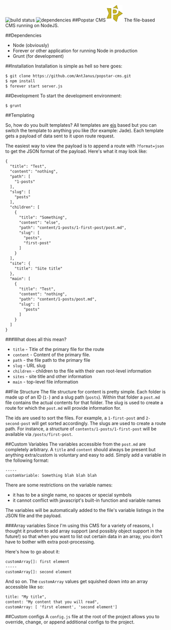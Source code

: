 ![build status](https://travis-ci.org/AntJanus/popstar-cms.svg?branch=master) ![dependencies](https://david-dm.org/antjanus/popstar-cms.png)
##Popstar CMS <img src="public/images/logo-small.png" width="50px" />
The file-based CMS running on NodeJS.

##Dependencies

* Node (obviously)
* Forever or other application for running Node in production
* Grunt (for development)

##Installation
Installation is simple as hell so here goes:

````
$ git clone https://github.com/AntJanus/popstar-cms.git
$ npm install
$ forever start server.js
````

##Development
To start the development environment:

````
$ grunt
````

##Templating

So, how do you built templates? All templates are [ejs](http://embeddedjs.com/) based but you can switch the template to anything you like (for example: Jade). Each template gets a payload of data sent to it upon route request.

The easiest way to view the payload is to append a route with `?format=json` to get the JSON format of the payload. Here's what it may look like:

````
{
  "title": "Test",
  "content": "nothing",
  "path": [
    "1-posts"
  ],
  "slug": [
    "posts"
  ],
  "children": [
    {
      "title": "Something",
      "content": "else",
      "path": "content/1-posts/1-first-post/post.md",
      "slug": [
        "posts",
        "first-post"
      ]
    }
  ],
  "site": {
    "title": "Site title"
  },
  "main": [
    {
      "title": "Test",
      "content": "nothing",
      "path": "content/1-posts/post.md",
      "slug": [
        "posts"
      ]
    }
  ]
}
````

###What does all this mean?

* `title` - Title of the primary file for the route
* `content` - Content of the primary file.
* `path` - the file path to the primary file
* `slug` - URL slug
* `children` - children to the file with their own root-level information
* `sites` - site title and other information
* `main` - top-level file information

##File Structure
The file structure for content is pretty simple. Each folder is made up of an ID (`1-`) and a slug path (`posts`). Within that folder a `post.md` file contains the actual contents for that folder. The slug is used to create a route for which the `post.md` will provide information for.

The ids are used to sort the files. For example, a `1-first-post` and `2-second-post` will get sorted accordingly. The slugs are used to create a route path. For instance, a structure of `contents/1-posts/1-first-post` will be available via `/posts/first-post`.

##Custom Variables
The variables accessible from the `post.md` are completely arbitrary. A `title` and `content` should always be present but anything extra/custom is voluntary and easy to add. Simply add a variable in the following format:

````
-----
customVariable: Something blah blah blah
````

There are some restrictions on the variable names:

* it has to be a single name, no spaces or special symbols
* it cannot conflict with javascript's built-in function and variable names

The variables will be automatically added to the file's variable listings in the JSON file and the payload.

###Array variables
Since I'm using this CMS for a variety of reasons, I thought it prudent to add array support (and possibly object support in the future!) so that when you want to list out certain data in an array, you don't have to bother with extra post-processing.

Here's how to go about it:

````
customArray[]: first element
-----
customArray[]: second element
````

And so on. The `customArray` values get squished down into an array accessible like so:

````
title: "My title",
content: "My content that you will read",
customArray: [ 'first element', 'second element']
````

##Custom configs
A `config.js` file at the root of the project allows you to override, change, or append additional configs to the project. 
